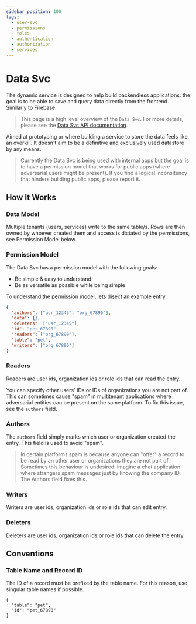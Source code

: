 ```yaml
---
sidebar_position: 100
tags:
  - user-svc
  - permissions
  - roles
  - authentication
  - authorization
  - services
---
```


# Data Svc

The dynamic service is designed to help build backendless applications: the goal is to be able to save and query data directly from the frontend. Similarly to Firebase.

> This page is a high level overview of the `Data Svc`. For more details, please see the [Data Svc API documentation](/docs/openorch/query).

Aimed at prototyping or where building a service to store the data feels like an overkill. It doesn't aim to be a definitive and exclusively used datastore by any means.

> Currently the Data Svc is being used with internal apps but the goal is to have a permission model that works for public apps (where adversarial users might be present). If you find a logical inconsitency that hinders building public apps, please report it.

## How It Works

### Data Model

Multiple tenants (users, services) write to the same table/s. Rows are then owned by whoever created them and access is dictated by the permissions, see Permission Model below.

### Permission Model

The Data Svc has a permission model with the following goals:

- Be simple & easy to understand
- Be as versatile as possible while being simple

To understand the permission model, lets disect an example entry:

```json
{
  "authors": ["usr_12345", "org_67890"],
  "data": {},
  "deleters": ["usr_12345"],
  "id": "pet_67890",
  "readers": ["org_67890"],
  "table": "pet",
  "writers": ["org_67890"]
}
```

### Readers

Readers are user ids, organization ids or role ids that can read the entry.

You can specify other users' IDs or IDs of organizations you are not part of. This can sometimes cause "spam" in multitenant applications where adversarial entities can be present on the same platform. To fix this issue, see the `authors` field.

### Authors

The `authors` field simply marks which user or organization created the entry. This field is used to avoid "spam".

> In certain platforms spam is because anyone can "offer" a record to be read by an other user or organizations they are not part of. Sometimes this behaviour is undesired: imagine a chat application where strangers spam messages just by knowing the company ID. The Authors field fixes this.

### Writers

Writers are user ids, organization ids or role ids that can edit entry.

### Deleters

Deleters are user ids, organization ids or role ids that can delete the entry.

## Conventions

### Table Name and Record ID

The ID of a record must be prefixed by the table name. For this reason, use singular table names if possible.

```
{
  "table": "pet",
  "id": "pet_67890"
}
```
